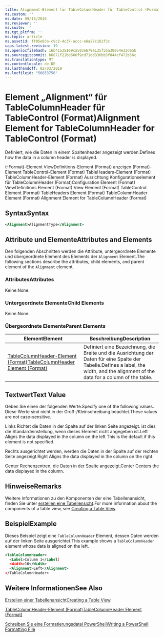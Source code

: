 ```yaml
---
title: Alignment-Element für TableColumnHeader für TableControl (Format) | Microsoft-Dokumentation
ms.custom: ''
ms.date: 09/13/2016
ms.reviewer: ''
ms.suite: ''
ms.tgt_pltfrm: ''
ms.topic: article
ms.assetid: ff85e83a-c9c2-4c37-accc-e6a27c182f3c
caps.latest.revision: 19
ms.openlocfilehash: 16b41535109ca503e679a135f5ba30054e33de5b
ms.sourcegitcommit: b6871f21bd666f9cd71dd336bb3f844cf472b56c
ms.translationtype: MT
ms.contentlocale: de-DE
ms.lasthandoff: 02/03/2019
ms.locfileid: "56853756"
---
```

# <a name="alignment-element-for-tablecolumnheader-for-tablecontrol-format"></a><span data-ttu-id="0afce-102">Element „Alignment“ für TableColumnHeader für TableControl (Format)</span><span class="sxs-lookup"><span data-stu-id="0afce-102">Alignment Element for TableColumnHeader for TableControl (Format)</span></span>

<span data-ttu-id="0afce-103">Definiert, wie die Daten in einem Spaltenheader angezeigt werden.</span><span class="sxs-lookup"><span data-stu-id="0afce-103">Defines how the data in a column header is displayed.</span></span>

<span data-ttu-id="0afce-104">(-Format)-Element ViewDefinitions-Element (Format) anzeigen (Format)-Element TableControl-Element (Format) TableHeaders-Element (Format) TableColumnHeader-Element (Format) Ausrichtung Konfigurationselement für TableColumnHeader (Format)</span><span class="sxs-lookup"><span data-stu-id="0afce-104">Configuration Element (Format) ViewDefinitions Element (Format) View Element (Format) TableControl Element (Format) TableHeaders Element (Format) TableColumnHeader Element (Format) Alignment Element for TableColumnHeader (Format)</span></span>

## <a name="syntax"></a><span data-ttu-id="0afce-105">Syntax</span><span class="sxs-lookup"><span data-stu-id="0afce-105">Syntax</span></span>

```xml
<Alignment>AlignmentType</Alignment>
```

## <a name="attributes-and-elements"></a><span data-ttu-id="0afce-106">Attribute und Elemente</span><span class="sxs-lookup"><span data-stu-id="0afce-106">Attributes and Elements</span></span>

<span data-ttu-id="0afce-107">Den folgenden Abschnitten werden die Attribute, untergeordnete Elemente und übergeordnete Element des Elements der `Alignment` Element.</span><span class="sxs-lookup"><span data-stu-id="0afce-107">The following sections describe the attributes, child elements, and parent element of the `Alignment` element.</span></span>

### <a name="attributes"></a><span data-ttu-id="0afce-108">Attributes</span><span class="sxs-lookup"><span data-stu-id="0afce-108">Attributes</span></span>

<span data-ttu-id="0afce-109">Keine.</span><span class="sxs-lookup"><span data-stu-id="0afce-109">None.</span></span>

### <a name="child-elements"></a><span data-ttu-id="0afce-110">Untergeordnete Elemente</span><span class="sxs-lookup"><span data-stu-id="0afce-110">Child Elements</span></span>

<span data-ttu-id="0afce-111">Keine.</span><span class="sxs-lookup"><span data-stu-id="0afce-111">None.</span></span>

### <a name="parent-elements"></a><span data-ttu-id="0afce-112">Übergeordnete Elemente</span><span class="sxs-lookup"><span data-stu-id="0afce-112">Parent Elements</span></span>

|<span data-ttu-id="0afce-113">Element</span><span class="sxs-lookup"><span data-stu-id="0afce-113">Element</span></span>|<span data-ttu-id="0afce-114">Beschreibung</span><span class="sxs-lookup"><span data-stu-id="0afce-114">Description</span></span>|
|-------------|-----------------|
|[<span data-ttu-id="0afce-115">TableColumnHeader-Element (Format)</span><span class="sxs-lookup"><span data-stu-id="0afce-115">TableColumnHeader Element (Format)</span></span>](./tablecolumnheader-element-format.md)|<span data-ttu-id="0afce-116">Definiert eine Bezeichnung, die Breite und die Ausrichtung der Daten für eine Spalte der Tabelle.</span><span class="sxs-lookup"><span data-stu-id="0afce-116">Defines a label, the width, and the alignment of the data for a column of the table.</span></span>|

## <a name="text-value"></a><span data-ttu-id="0afce-117">Textwert</span><span class="sxs-lookup"><span data-stu-id="0afce-117">Text Value</span></span>

<span data-ttu-id="0afce-118">Geben Sie einen der folgenden Werte.</span><span class="sxs-lookup"><span data-stu-id="0afce-118">Specify one of the following values.</span></span> <span data-ttu-id="0afce-119">Diese Werte sind nicht in der Groß-/Kleinschreibung beachtet.</span><span class="sxs-lookup"><span data-stu-id="0afce-119">These values are not case-sensitive.</span></span>

<span data-ttu-id="0afce-120">Links Richtet die Daten in der Spalte auf der linken Seite angezeigt. ist dies die Standardeinstellung, wenn dieses Element nicht angegeben ist.</span><span class="sxs-lookup"><span data-stu-id="0afce-120">Left Aligns the data displayed in the column on the left This is the default if this element is not specified.</span></span>

<span data-ttu-id="0afce-121">Rechts ausgerichtet werden, werden die Daten in der Spalte auf der rechten Seite angezeigt.</span><span class="sxs-lookup"><span data-stu-id="0afce-121">Right Aligns the data displayed in the column on the right.</span></span>

<span data-ttu-id="0afce-122">Center Rechenzentren, die Daten in der Spalte angezeigt.</span><span class="sxs-lookup"><span data-stu-id="0afce-122">Center Centers the data displayed in the column.</span></span>

## <a name="remarks"></a><span data-ttu-id="0afce-123">Hinweise</span><span class="sxs-lookup"><span data-stu-id="0afce-123">Remarks</span></span>

<span data-ttu-id="0afce-124">Weitere Informationen zu den Komponenten der eine Tabellenansicht, finden Sie unter [erstellen eine Tabellensicht](./creating-a-table-view.md).</span><span class="sxs-lookup"><span data-stu-id="0afce-124">For more information about the components of a table view, see [Creating a Table View](./creating-a-table-view.md).</span></span>

## <a name="example"></a><span data-ttu-id="0afce-125">Beispiel</span><span class="sxs-lookup"><span data-stu-id="0afce-125">Example</span></span>

<span data-ttu-id="0afce-126">Dieses Beispiel zeigt eine `TableColumnHeader` Element, dessen Daten werden auf der linken Seite ausgerichtet.</span><span class="sxs-lookup"><span data-stu-id="0afce-126">This example shows a `TableColumnHeader` element whose data is aligned on the left.</span></span>

```xml
<TableColumnHeader>
  <Label>Column 1</Label)
  <Width>16</Width>
  <Alignment>Left</Alignment>
</TableColumnHeader>
```

## <a name="see-also"></a><span data-ttu-id="0afce-127">Weitere Informationen</span><span class="sxs-lookup"><span data-stu-id="0afce-127">See Also</span></span>

[<span data-ttu-id="0afce-128">Erstellen einer Tabellenansicht</span><span class="sxs-lookup"><span data-stu-id="0afce-128">Creating a Table View</span></span>](./creating-a-table-view.md)

[<span data-ttu-id="0afce-129">TableColumnHeader-Element (Format)</span><span class="sxs-lookup"><span data-stu-id="0afce-129">TableColumnHeader Element (Format)</span></span>](./tablecolumnheader-element-format.md)

[<span data-ttu-id="0afce-130">Schreiben Sie eine Formatierungsdatei PowerShell</span><span class="sxs-lookup"><span data-stu-id="0afce-130">Writing a PowerShell Formatting File</span></span>](./writing-a-powershell-formatting-file.md)
